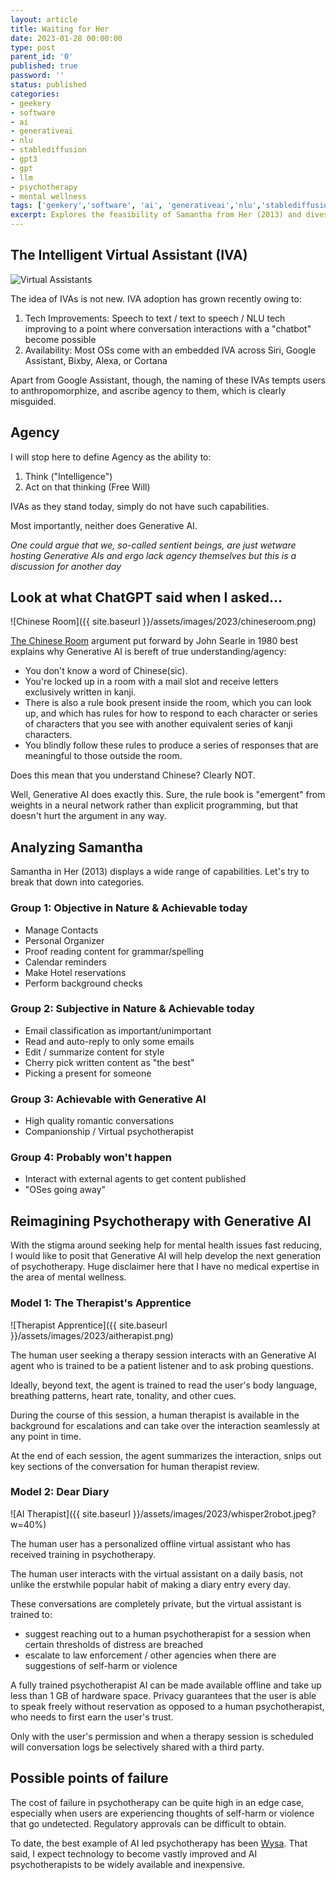 ```yaml
---
layout: article
title: Waiting for Her
date: 2023-01-28 00:00:00
type: post
parent_id: '0'
published: true
password: ''
status: published
categories:
- geekery
- software
- ai
- generativeai
- nlu
- stablediffusion
- gpt3
- gpt
- llm
- psychotherapy
- mental wellness
tags: ['geekery','software', 'ai', 'generativeai','nlu','stablediffusion','gpt3','gpt','llm', 'psychotherapy', 'mental wellness']
excerpt: Explores the feasibility of Samantha from Her (2013) and dives deeper into AI in the field of psychotherapy.
---
```



## The Intelligent Virtual Assistant (IVA)


![Virtual Assistants](https://www.nicepng.com/png/detail/400-4009159_siri-vs-google-vs-alexa-vs-cortana-which.png)


The idea of IVAs is not new. IVA adoption has grown recently owing to:
1. Tech Improvements: Speech to text / text to speech / NLU tech improving to a point where conversation interactions with a "chatbot" become possible
2. Availability: Most OSs come with an embedded IVA across Siri, Google Assistant, Bixby, Alexa, or Cortana


Apart from Google Assistant, though, the naming of these IVAs tempts users to anthropomorphize, and ascribe agency to them, which is clearly misguided.


## Agency
I will stop here to define Agency as the ability to:


1. Think ("Intelligence")
2. Act on that thinking (Free Will)


IVAs as they stand today, simply do not have such capabilities.


Most importantly, neither does Generative AI.


*One could argue that we, so-called sentient beings, are just wetware hosting Generative AIs and ergo lack agency themselves but this is a discussion for another day*


## Look at what ChatGPT said when I asked...


![Chinese Room]({{ site.baseurl }}/assets/images/2023/chineseroom.png)


[The Chinese Room](https://www.cambridge.org/core/journals/behavioral-and-brain-sciences/article/abs/minds-brains-and-programs/DC644B47A4299C637C89772FACC2706A) argument put forward by John Searle in 1980 best explains why Generative AI is bereft of true understanding/agency:


- You don't know a word of Chinese(sic).
- You're locked up in a room with a mail slot and receive letters exclusively written in kanji.
- There is also a rule book present inside the room, which you can look up, and which has rules for how to respond to each character or series of characters that you see with another equivalent series of kanji characters.
- You blindly follow these rules to produce a series of responses that are meaningful to those outside the room.


Does this mean that you understand Chinese?
Clearly NOT.


Well, Generative AI does exactly this. Sure, the rule book is "emergent" from weights in a neural network rather than explicit programming, but that doesn't hurt the argument in any way.


## Analyzing Samantha


Samantha in Her (2013) displays a wide range of capabilities. Let's try to break that down into categories.


### Group 1: Objective in Nature & Achievable today
- Manage Contacts
- Personal Organizer
- Proof reading content for grammar/spelling
- Calendar reminders
- Make Hotel reservations
- Perform background checks


### Group 2: Subjective in Nature & Achievable today
- Email classification as important/unimportant
- Read and auto-reply to only some emails
- Edit / summarize content for style
- Cherry pick written content as "the best"
- Picking a present for someone


### Group 3: Achievable with Generative AI
- High quality romantic conversations
- Companionship / Virtual psychotherapist


### Group 4: Probably won't happen
- Interact with external agents to get content published
- "OSes going away"


## Reimagining Psychotherapy with Generative AI
With the stigma around seeking help for mental health issues fast reducing, I would like to posit that Generative AI will help develop the next generation of psychotherapy. Huge disclaimer here that I have no medical expertise in the area of mental wellness.


### Model 1: The Therapist's Apprentice


![Therapist Apprentice]({{ site.baseurl }}/assets/images/2023/aitherapist.png)


The human user seeking a therapy session interacts with an Generative AI agent who is trained to be a patient listener and to ask probing questions.


Ideally, beyond text, the agent is trained to read the user's body language, breathing patterns, heart rate, tonality, and other cues.


During the course of this session, a human therapist is available in the background for escalations and can take over the interaction seamlessly at any point in time.


At the end of each session, the agent summarizes the interaction, snips out key sections of the conversation for human therapist review.


### Model 2: Dear Diary


![AI Therapist]({{ site.baseurl }}/assets/images/2023/whisper2robot.jpeg?w=40%)


The human user has a personalized offline virtual assistant who has received training in psychotherapy.


The human user interacts with the virtual assistant on a daily basis, not unlike the erstwhile popular habit of making a diary entry every day.


These conversations are completely private, but the virtual assistant is trained to:
- suggest reaching out to a human psychotherapist for a session when certain thresholds of distress are breached
- escalate to law enforcement / other agencies when there are suggestions of self-harm or violence


A fully trained psychotherapist AI can be made available offline and take up less than 1 GB of hardware space. Privacy guarantees that the user is able to speak freely without reservation as opposed to a human psychotherapist, who needs to first earn the user's trust.


Only with the user's permission and when a therapy session is scheduled will conversation logs be selectively shared with a third party.
## Possible points of failure


The cost of failure in psychotherapy can be quite high in an edge case, especially when users are experiencing thoughts of self-harm or violence that go undetected. Regulatory approvals can be difficult to obtain.


To date, the best example of AI led psychotherapy has been [Wysa](https://wysa.com). That said, I expect technology to become vastly improved and AI psychotherapists to be widely available and inexpensive.